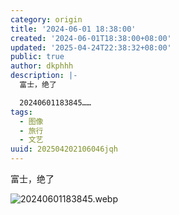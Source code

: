 ```yaml
---
category: origin
title: '2024-06-01 18:38:00'
created: '2024-06-01T18:38:00+08:00'
updated: '2025-04-24T22:38:32+08:00'
public: true
author: dkphhh
description: |-
  富士，绝了

  20240601183845……
tags:
  - 图像
  - 旅行
  - 文艺
uuid: 202504202106046jqh
---
```


富士，绝了

![20240601183845.webp](https://img.dkphhh.me/20240601183845.webp)
